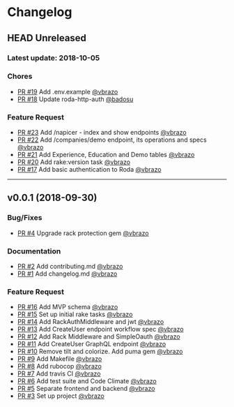 # Changelog

## HEAD Unreleased
### Latest update: 2018-10-05

### Chores
- [PR #19](https://github.com/napice/napice-api/pull/19) Add .env.example [@vbrazo](https://github.com/vbrazo)
- [PR #18](https://github.com/napice/napice-api/pull/18) Update roda-http-auth [@badosu](https://github.com/badosu)

### Feature Request
- [PR #23](https://github.com/napice/napice-api/pull/23) Add /napicer - index and show endpoints [@vbrazo](https://github.com/vbrazo)
- [PR #22](https://github.com/napice/napice-api/pull/22) Add /companies/demo endpoint, its operations and specs [@vbrazo](https://github.com/vbrazo)
- [PR #21](https://github.com/napice/napice-api/pull/21) Add Experience, Education and Demo tables [@vbrazo](https://github.com/vbrazo)
- [PR #20](https://github.com/napice/napice-api/pull/20) Add rake:version task [@vbrazo](https://github.com/vbrazo)
- [PR #17](https://github.com/napice/napice-api/pull/17) Add basic authentication to Roda [@vbrazo](https://github.com/vbrazo)

------------------------------------------------------------------------------
## v0.0.1 (2018-09-30)

### Bug/Fixes
- [PR #4](https://github.com/napice/napice-api/pull/4) Upgrade rack protection gem [@vbrazo](https://github.com/vbrazo)

### Documentation
- [PR #2](https://github.com/napice/napice-api/pull/2) Add contributing.md [@vbrazo](https://github.com/vbrazo)
- [PR #1](https://github.com/napice/napice-api/pull/1) Add changelog.md [@vbrazo](https://github.com/vbrazo)

### Feature Request
- [PR #16](https://github.com/napice/napice-api/pull/16) Add MVP schema [@vbrazo](https://github.com/vbrazo)
- [PR #15](https://github.com/napice/napice-api/pull/15) Set up initial rake tasks [@vbrazo](https://github.com/vbrazo)
- [PR #14](https://github.com/napice/napice-api/pull/14) Add RackAuthMiddleware and jwt [@vbrazo](https://github.com/vbrazo)
- [PR #13](https://github.com/napice/napice-api/pull/13) Add CreateUser endpoint workflow spec [@vbrazo](https://github.com/vbrazo)
- [PR #12](https://github.com/napice/napice-api/pull/12) Add Rack Middleware and SimpleOauth [@vbrazo](https://github.com/vbrazo)
- [PR #11](https://github.com/napice/napice-api/pull/11) Add CreateUser GraphQL endpoint [@vbrazo](https://github.com/vbrazo)
- [PR #10](https://github.com/napice/napice-api/pull/10) Remove tilt and colorize. Add puma gem [@vbrazo](https://github.com/vbrazo)
- [PR #9](https://github.com/napice/napice-api/pull/9) Add Makefile [@vbrazo](https://github.com/vbrazo)
- [PR #8](https://github.com/napice/napice-api/pull/8) Add rubocop [@vbrazo](https://github.com/vbrazo)
- [PR #7](https://github.com/napice/napice-api/pull/7) Add travis CI [@vbrazo](https://github.com/vbrazo)
- [PR #6](https://github.com/napice/napice-api/pull/6) Add test suite and Code Climate [@vbrazo](https://github.com/vbrazo)
- [PR #5](https://github.com/napice/napice-api/pull/5) Separate frontend and backend [@vbrazo](https://github.com/vbrazo)
- [PR #3](https://github.com/napice/napice-api/pull/3) Set up project [@vbrazo](https://github.com/vbrazo)

